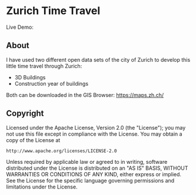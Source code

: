 # Zurich Time Travel

Live Demo: 

## About

I have used two different open data sets of the city of Zurich to develop this little time travel through Zurich:
- 3D Buildings
- Construction year of buildings

Both can be downloaded in the GIS Browser: https://maps.zh.ch/

## Copyright 

Licensed under the Apache License, Version 2.0 (the "License");
you may not use this file except in compliance with the License.
You may obtain a copy of the License at

    http://www.apache.org/licenses/LICENSE-2.0

Unless required by applicable law or agreed to in writing, software
distributed under the License is distributed on an "AS IS" BASIS,
WITHOUT WARRANTIES OR CONDITIONS OF ANY KIND, either express or implied.
See the License for the specific language governing permissions and
limitations under the License.
